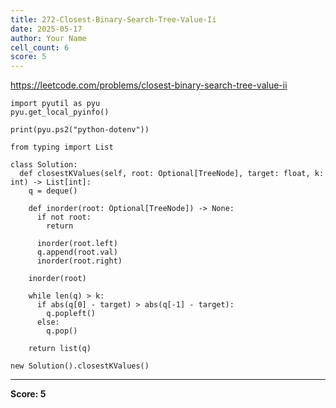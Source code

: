 ```yaml
---
title: 272-Closest-Binary-Search-Tree-Value-Ii
date: 2025-05-17
author: Your Name
cell_count: 6
score: 5
---
```


https://leetcode.com/problems/closest-binary-search-tree-value-ii


```
import pyutil as pyu
pyu.get_local_pyinfo()
```


```
print(pyu.ps2("python-dotenv"))
```


```
from typing import List
```


```
class Solution:
  def closestKValues(self, root: Optional[TreeNode], target: float, k: int) -> List[int]:
    q = deque()

    def inorder(root: Optional[TreeNode]) -> None:
      if not root:
        return

      inorder(root.left)
      q.append(root.val)
      inorder(root.right)

    inorder(root)

    while len(q) > k:
      if abs(q[0] - target) > abs(q[-1] - target):
        q.popleft()
      else:
        q.pop()

    return list(q)
```


```
new Solution().closestKValues()
```


---
**Score: 5**